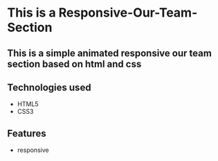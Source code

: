 # This is a Responsive-Our-Team-Section
## This is a simple animated responsive our team section based on html and css
## Technologies used
  - HTML5
  - CSS3 
## Features
 - responsive
